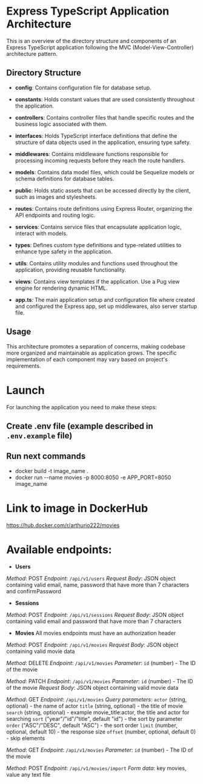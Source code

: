 # Express TypeScript Application Architecture

This is an overview of the directory structure and components of an Express TypeScript application following the MVC (Model-View-Controller) architecture pattern.

## Directory Structure

- **config**: Contains configuration file for database setup.

- **constants**: Holds constant values that are used consistently throughout the application.

- **controllers**: Contains controller files that handle specific routes and the business logic associated with them.

- **interfaces**: Holds TypeScript interface definitions that define the structure of data objects used in the application, ensuring type safety.

- **middlewares**: Contains middleware functions responsible for processing incoming requests before they reach the route handlers.

- **models**: Contains data model files, which could be Sequelize models or schema definitions for database tables.

- **public**: Holds static assets that can be accessed directly by the client, such as images and stylesheets.

- **routes**: Contains route definitions using Express Router, organizing the API endpoints and routing logic.

- **services**: Contains service files that encapsulate application logic, interact with models.

- **types**: Defines custom type definitions and type-related utilities to enhance type safety in the application.

- **utils**: Contains utility modules and functions used throughout the application, providing reusable functionality.

- **views**: Contains view templates if the application. Use a Pug view engine for rendering dynamic HTML.

- **app.ts**: The main application setup and configuration file where created and configured the Express app, set up middlewares, also server startup file.

## Usage

This architecture promotes a separation of concerns, making codebase more organized and maintainable as application grows. The specific implementation of each component may vary based on project's requirements.

# Launch 

For launching the application you need to make these steps: 

## Create .env file (example described in `.env.example` file)

## Run next commands
- docker build -t image_name .
- docker run --name movies -p 8000:8050 -e APP_PORT=8050 image_name

# Link to image in DockerHub
https://hub.docker.com/r/arthurio222/movies

# Available endpoints: 

- **Users**

*Method*: POST
*Endpoint*: `/api/v1/users`
*Request Body*: JSON object containing valid email, name, password that have more than 7 characters and confirmPassword

- **Sessions**

*Method*: POST
*Endpoint*: `/api/v1/sessions`
*Request Body*: JSON object containing valid email and password that have more than 7 characters

- **Movies**
All movies endpoints must have an authorization header

*Method*: POST
*Endpoint*: `/api/v1/movies`
*Request Body*: JSON object containing valid movie data

*Method*: DELETE
*Endpoint*: `/api/v1/movies`
*Parameter*: `id` (number) - The ID of the movie

*Method*: PATCH
*Endpoint*: `/api/v1/movies`
*Parameter*: `id` (number) - The ID of the movie
*Request Body*: JSON object containing valid movie data

*Method*: GET
*Endpoint*: `/api/v1/movies`
*Query parameters*: 
  `actor` (string, optional) - the name of actor
  `title` (string, optional) - the title of movie
  `search` (string, optional) - example movie_title:actor, the title and actor for searching
  `sort` ("year"/"id"/"title", default "id") - the sort by parameter
  `order` ("ASC"/"DESC", default "ASC") - the sort order
  `limit` (number, optional, default 10) - the response size
  `offset` (number, optional, default 0) - skip elements

*Method*: GET
*Endpoint*: `/api/v1/movies`
*Parameter*: `id` (number) - The ID of the movie

*Method*: POST
*Endpoint*: `/api/v1/movies/import`
*Form data*: key movies, value any text file
